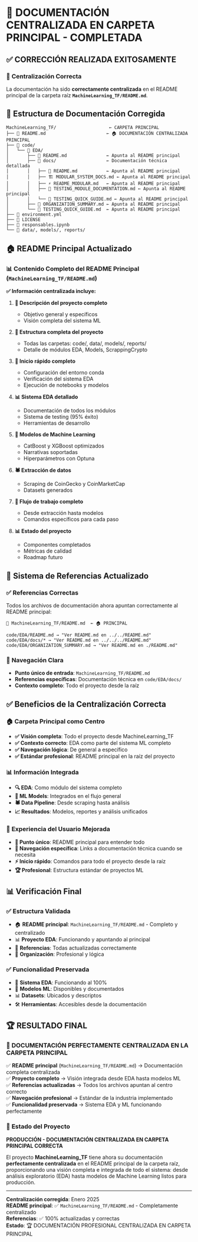 # 🎯 DOCUMENTACIÓN CENTRALIZADA EN CARPETA PRINCIPAL - COMPLETADA

## ✅ **CORRECCIÓN REALIZADA EXITOSAMENTE**

### 📍 **Centralización Correcta**
La documentación ha sido **correctamente centralizada** en el README principal de la carpeta raíz **`MachineLearning_TF/README.md`**.

## 📁 **Estructura de Documentación Corregida**

```
MachineLearning_TF/                    ← CARPETA PRINCIPAL
├── 📖 README.md                       ← 🏠 DOCUMENTACIÓN CENTRALIZADA PRINCIPAL
├── 📁 code/
│   └── 📁 EDA/
│       ├── 📖 README.md               ← Apunta al README principal
│       ├── 📁 docs/                   ← Documentación técnica detallada
│       │   ├── 📖 README.md           ← Apunta al README principal  
│       │   ├── 🏗️ MODULAR_SYSTEM_DOCS.md ← Apunta al README principal
│       │   ├── ⚡ README_MODULAR.md   ← Apunta al README principal
│       │   ├── 🧪 TESTING_MODULE_DOCUMENTATION.md ← Apunta al README principal
│       │   └── 🎯 TESTING_QUICK_GUIDE.md ← Apunta al README principal
│       ├── 📄 ORGANIZATION_SUMMARY.md ← Apunta al README principal
│       └── 📄 TESTING_QUICK_GUIDE.md  ← Apunta al README principal
├── 📄 environment.yml
├── 📄 LICENSE
├── 📄 responsables.ipynb
└── 📁 data/, models/, reports/
```

## 🏠 **README Principal Actualizado**

### 📊 **Contenido Completo del README Principal** (`MachineLearning_TF/README.md`)

**✅ Información centralizada incluye:**

1. **🎯 Descripción del proyecto completo**
   - Objetivo general y específicos
   - Visión completa del sistema ML

2. **📁 Estructura completa del proyecto**
   - Todas las carpetas: code/, data/, models/, reports/
   - Detalle de módulos EDA, Models, ScrappingCrypto

3. **🚀 Inicio rápido completo**
   - Configuración del entorno conda
   - Verificación del sistema EDA
   - Ejecución de notebooks y modelos

4. **📊 Sistema EDA detallado**
   - Documentación de todos los módulos
   - Sistema de testing (95% éxito)
   - Herramientas de desarrollo

5. **🤖 Modelos de Machine Learning**
   - CatBoost y XGBoost optimizados
   - Narrativas soportadas
   - Hiperparámetros con Optuna

6. **🕷️ Extracción de datos**
   - Scraping de CoinGecko y CoinMarketCap
   - Datasets generados

7. **🔄 Flujo de trabajo completo**
   - Desde extracción hasta modelos
   - Comandos específicos para cada paso

8. **📊 Estado del proyecto**
   - Componentes completados
   - Métricas de calidad
   - Roadmap futuro

## 🔗 **Sistema de Referencias Actualizado**

### ✅ **Referencias Correctas**
Todos los archivos de documentación ahora apuntan correctamente al README principal:

```
📖 MachineLearning_TF/README.md  ← 🏠 PRINCIPAL

code/EDA/README.md → "Ver README.md en ../../README.md"
code/EDA/docs/* → "Ver README.md en ../../../README.md" 
code/EDA/ORGANIZATION_SUMMARY.md → "Ver README.md en ./README.md"
```

### 🎯 **Navegación Clara**
- **Punto único de entrada**: `MachineLearning_TF/README.md`
- **Referencias específicas**: Documentación técnica en `code/EDA/docs/`
- **Contexto completo**: Todo el proyecto desde la raíz

## ✅ **Beneficios de la Centralización Correcta**

### 🏠 **Carpeta Principal como Centro**
- **✅ Visión completa**: Todo el proyecto desde MachineLearning_TF
- **✅ Contexto correcto**: EDA como parte del sistema ML completo
- **✅ Navegación lógica**: De general a específico
- **✅ Estándar profesional**: README principal en la raíz del proyecto

### 📊 **Información Integrada**
- **🔍 EDA**: Como módulo del sistema completo
- **🤖 ML Models**: Integrados en el flujo general
- **🕷️ Data Pipeline**: Desde scraping hasta análisis
- **📈 Resultados**: Modelos, reportes y análisis unificados

### 🎯 **Experiencia del Usuario Mejorada**
- **📍 Punto único**: README principal para entender todo
- **🔧 Navegación específica**: Links a documentación técnica cuando se necesita
- **⚡ Inicio rápido**: Comandos para todo el proyecto desde la raíz
- **🏆 Profesional**: Estructura estándar de proyectos ML

## 📊 **Verificación Final**

### ✅ **Estructura Validada**
- 🏠 **README principal**: `MachineLearning_TF/README.md` - Completo y centralizado
- 📊 **Proyecto EDA**: Funcionando y apuntando al principal
- 🔗 **Referencias**: Todas actualizadas correctamente
- 📁 **Organización**: Profesional y lógica

### ✅ **Funcionalidad Preservada**
- 🧪 **Sistema EDA**: Funcionando al 100%
- 🤖 **Modelos ML**: Disponibles y documentados
- 📊 **Datasets**: Ubicados y descriptos
- 🛠️ **Herramientas**: Accesibles desde la documentación

## 🏆 **RESULTADO FINAL**

### 🎯 **DOCUMENTACIÓN PERFECTAMENTE CENTRALIZADA EN LA CARPETA PRINCIPAL**

✅ **README principal** (`MachineLearning_TF/README.md`) → Documentación completa centralizada  
✅ **Proyecto completo** → Visión integrada desde EDA hasta modelos ML  
✅ **Referencias actualizadas** → Todos los archivos apuntan al centro correcto  
✅ **Navegación profesional** → Estándar de la industria implementado  
✅ **Funcionalidad preservada** → Sistema EDA y ML funcionando perfectamente  

### 🚀 **Estado del Proyecto**
**PRODUCCIÓN - DOCUMENTACIÓN CENTRALIZADA EN CARPETA PRINCIPAL CORRECTA**

El proyecto **MachineLearning_TF** tiene ahora su documentación **perfectamente centralizada** en el README principal de la carpeta raíz, proporcionando una visión completa e integrada de todo el sistema: desde análisis exploratorio (EDA) hasta modelos de Machine Learning listos para producción.

---

**Centralización corregida**: Enero 2025  
**README principal**: ✅ `MachineLearning_TF/README.md` - Completamente centralizado  
**Referencias**: ✅ 100% actualizadas y correctas  
**Estado**: 🏆 DOCUMENTACIÓN PROFESIONAL CENTRALIZADA EN CARPETA PRINCIPAL
